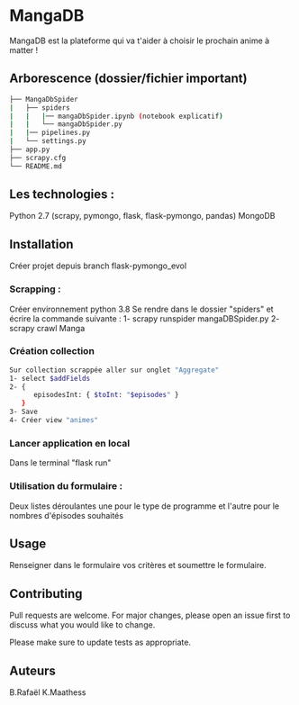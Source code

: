 # MangaDB

MangaDB est la plateforme qui va t'aider à choisir le prochain anime à matter !

## Arborescence (dossier/fichier important)
```bash
├── MangaDbSpider
|   ├── spiders
|   |   |── mangaDbSpider.ipynb (notebook explicatif)
|   |   └── mangaDbSpider.py
|   |── pipelines.py
|   └── settings.py
├── app.py
├── scrapy.cfg
└── README.md
``` 
## Les technologies :
Python 2.7 (scrapy, pymongo, flask, flask-pymongo, pandas)
MongoDB

## Installation
Créer projet depuis branch flask-pymongo_evol

### Scrapping :
Créer environnement python 3.8
Se rendre dans le dossier "spiders" et écrire la commande suivante : 
1- scrapy runspider mangaDBSpider.py
2- scrapy crawl Manga

### Création collection
```bash
Sur collection scrappée aller sur onglet "Aggregate"
1- select $addFields
2- {
      episodesInt: { $toInt: "$episodes" }
   }
3- Save
4- Créer view "animes"
```

### Lancer application en local
Dans le terminal "flask run"

### Utilisation du formulaire :
Deux listes déroulantes une pour le type de programme et l'autre pour le nombres d'épisodes souhaités

## Usage
Renseigner dans le formulaire vos critères et soumettre le formulaire.


## Contributing
Pull requests are welcome. For major changes, please open an issue first to discuss what you would like to change.

Please make sure to update tests as appropriate.

## Auteurs
B.Rafaël
K.Maathess
